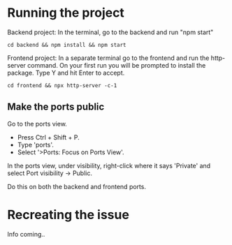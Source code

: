 # Running the project #
Backend project:
In the terminal, go to the backend and run "npm start"

```
cd backend && npm install && npm start
```

Frontend project:
In a separate terminal go to the frontend and run the http-server command.
On your first run you will be prompted to install the package. Type Y and hit Enter to accept.

```
cd frontend && npx http-server -c-1
```

## Make the ports public ##
Go to the ports view.
  - Press Ctrl + Shift + P.
  - Type 'ports'.
  - Select '>Ports: Focus on Ports View'.

In the ports view, under visibility, right-click where it says 'Private' and select Port visibility -> Public.

Do this on both the backend and frontend ports.


# Recreating the issue #
Info coming..
